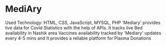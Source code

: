 # MediAry
Used Technology: HTML, CSS, JavaScript, MYSQL, PHP 'Mediary' provides live data for Covid Statistics with the help of APIs. It tracks live Bed availability in Nashik area Vaccines availability tracked by 'Mediary' updates every 4-5 mins and It provides a reliable platform for Plasma Donations
